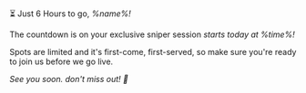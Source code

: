 ⏳ Just 6 Hours to go\, *%name%\!*

The countdown is on your exclusive sniper session *starts today at %time%\!*

Spots are limited and it\'s first\-come\, first\-served\, so make sure you\'re ready to join us before we go
live\. 

*See you soon\. don\'t miss out\! 🚀*